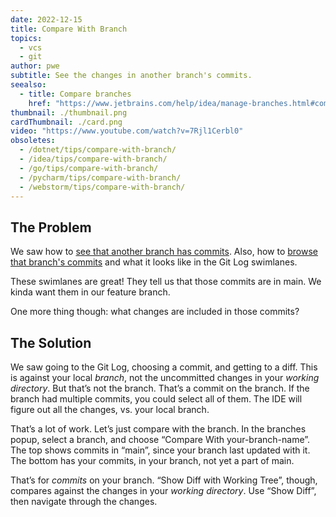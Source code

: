 ```yaml
---
date: 2022-12-15
title: Compare With Branch
topics:
  - vcs
  - git
author: pwe
subtitle: See the changes in another branch's commits.
seealso:
  - title: Compare branches
    href: "https://www.jetbrains.com/help/idea/manage-branches.html#compare_branches"
thumbnail: ./thumbnail.png
cardThumbnail: ./card.png
video: "https://www.youtube.com/watch?v=7Rjl1Cerbl0"
obsoletes:
  - /dotnet/tips/compare-with-branch/
  - /idea/tips/compare-with-branch/
  - /go/tips/compare-with-branch/
  - /pycharm/tips/compare-with-branch/
  - /webstorm/tips/compare-with-branch/
---
```


## The Problem

We saw how to [see that another branch has commits](../see-unsynced-commits).
Also, how to [browse that branch's commits](../browse-branch-commits) and what it looks like in the Git Log swimlanes.

These swimlanes are great!
They tell us that those commits are in main.
We kinda want them in our feature branch.

One more thing though: what changes are included in those commits?

## The Solution

We saw going to the Git Log, choosing a commit, and getting to a diff.
This is against your local _branch_, not the uncommitted changes in your _working directory_.
But that’s not the branch.
That’s a commit on the branch.
If the branch had multiple commits, you could select all of them.
The IDE will figure out all the changes, vs. your local branch.

That’s a lot of work.
Let’s just compare with the branch.
In the branches popup, select a branch, and choose “Compare With your-branch-name”.
The top shows commits in “main”, since your branch last updated with it.
The bottom has your commits, in your branch, not yet a part of main.

That’s for _commits_ on your branch.
“Show Diff with Working Tree”, though, compares against the changes in your _working directory_.
Use “Show Diff”, then navigate through the changes.
